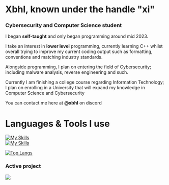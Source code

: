 # Xbhl, known under the handle "xi"
### Cybersecurity and Computer Science student 
<p> I began <strong>self-taught</strong> and only began programming around mid 2023. </p>
<p> I take an interest in <strong>lower level</strong> programming, currently learning C++ whilst overall trying to improve my current coding output such as formatting, conventions and matching industry standards.  </p>
<p> Alongside programming, I plan on entering the field of Cybersecurity; including malware analysis, reverse engineering and such. </p>
<p> Currently I am finishing a college course regarding Information Technology; I plan on enrolling in a University that will expand my knowledge in Computer Science and Cybersecurity </p>
<p> You can contact me here at <strong>@xbhl</strong> on discord</p>

# Languages & Tools I use
[![My Skills](https://skillicons.dev/icons?i=cs,py,cpp&perline=4&theme=dark)](https://skillicons.dev)    
[![My Skills](https://skillicons.dev/icons?i=vscode,vim,linux&perline=4&theme=dark)](https://skillicons.dev)    

[![Top Langs](https://github-readme-stats-git-masterrstaa-rickstaa.vercel.app/api/top-langs/?username=xbhl&theme=tokyonight)](https://github.com/anuraghazra/github-readme-stats)

### Active project
<a href="https://github.com/xbhl/microphone-clap">
  <img align="center" src="https://github-readme-stats.vercel.app/api/pin/?username=xbhl&repo=microphone-clap&theme=tokyonight">
</a>
